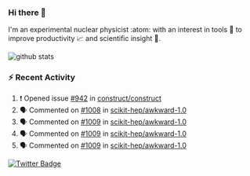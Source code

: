 ### Hi there 👋 

I'm an experimental nuclear physicist :atom: with an interest in tools :wrench: to improve productivity :chart_with_upwards_trend: and scientific insight :telescope:.

![github stats](https://github-readme-stats.vercel.app/api?username=agoose77&show_icons=true&hide_rank=true&hide_title=true&bg_color=30,e76445,904e95&text_color=efe3ec&icon_color=efe3ec)
<!--
**agoose77/agoose77** is a ✨ _special_ ✨ repository because its `README.md` (this file) appears on your GitHub profile.

Here are some ideas to get you started:

- 🔭 I’m currently working on ...
- 🌱 I’m currently learning ...
- 👯 I’m looking to collaborate on ...
- 🤔 I’m looking for help with ...
- 💬 Ask me about ...
- 📫 How to reach me: ...
- 😄 Pronouns: ...
- ⚡ Fun fact: ...
-->

### :zap: Recent Activity
<!--START_SECTION:activity-->
1. ❗️ Opened issue [#942](https://github.com/construct/construct/issues/942) in [construct/construct](https://github.com/construct/construct)
2. 🗣 Commented on [#1008](https://github.com/scikit-hep/awkward-1.0/issues/1008) in [scikit-hep/awkward-1.0](https://github.com/scikit-hep/awkward-1.0)
3. 🗣 Commented on [#1009](https://github.com/scikit-hep/awkward-1.0/issues/1009) in [scikit-hep/awkward-1.0](https://github.com/scikit-hep/awkward-1.0)
4. 🗣 Commented on [#1009](https://github.com/scikit-hep/awkward-1.0/issues/1009) in [scikit-hep/awkward-1.0](https://github.com/scikit-hep/awkward-1.0)
5. 🗣 Commented on [#1009](https://github.com/scikit-hep/awkward-1.0/issues/1009) in [scikit-hep/awkward-1.0](https://github.com/scikit-hep/awkward-1.0)
<!--END_SECTION:activity-->


[![Twitter Badge](https://img.shields.io/twitter/follow/agoose77?style=flat-square&logo=Twitter&logoColor=white&color=cornflowerblue)](https://twitter.com/agoose77)
